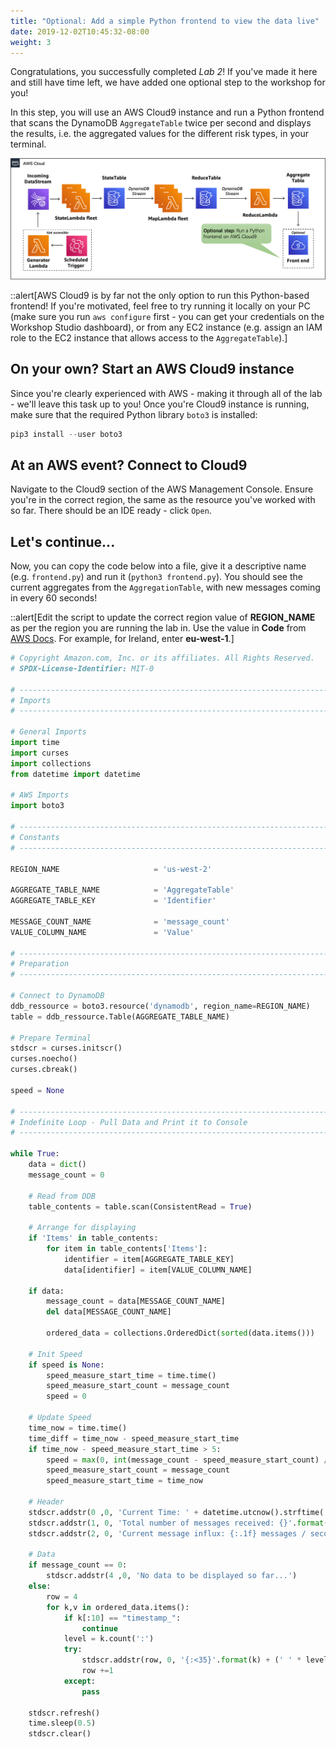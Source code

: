 ```yaml
---
title: "Optional: Add a simple Python frontend to view the data live"
date: 2019-12-02T10:45:32-08:00
weight: 3
---
```


Congratulations, you successfully completed *Lab 2*! If you've made it here and still have time left, we have added one optional step to the workshop for you!

In this step, you will use an AWS Cloud9 instance and run a Python frontend that scans the DynamoDB `AggregateTable` twice per second and displays the results, i.e. the aggregated values for the different risk types, in your terminal.

![Architecture-1](/static/images/event-driven-architecture/lab2/lab2-optional.png)

::alert[AWS Cloud9 is by far not the only option to run this Python-based frontend! If you're motivated, feel free to try running it locally on your PC (make sure you run `aws configure` first - you can get your credentials on the Workshop Studio dashboard), or from any EC2 instance (e.g. assign an IAM role to the EC2 instance that allows access to the `AggregateTable`).]

## On your own? Start an AWS Cloud9 instance
Since you're clearly experienced with AWS - making it through all of the lab - we'll leave this task up to you!
Once you're Cloud9 instance is running, make sure that the required Python library `boto3` is installed:

```python
pip3 install --user boto3
```

## At an AWS event? Connect to Cloud9
Navigate to the Cloud9 section of the AWS Management Console. Ensure you're in the correct region, the same as the resource you've worked with so far. There should be an IDE ready - click `Open`.

## Let's continue...
Now, you can copy the code below into a file, give it a descriptive name (e.g. `frontend.py`) and run it (`python3 frontend.py`). You should see the current aggregates from the `AggregationTable`, with new messages coming in every 60 seconds!

::alert[Edit the script to update the correct region value of **REGION_NAME** as per the region you are running the lab in. Use the value in **Code** from [AWS Docs](https://docs.aws.amazon.com/AWSEC2/latest/UserGuide/using-regions-availability-zones.html#concepts-available-regions). For example, for Ireland, enter **eu-west-1**.]

```python
# Copyright Amazon.com, Inc. or its affiliates. All Rights Reserved.
# SPDX-License-Identifier: MIT-0

# --------------------------------------------------------------------------------------------------
# Imports
# --------------------------------------------------------------------------------------------------

# General Imports
import time
import curses
import collections
from datetime import datetime

# AWS Imports
import boto3

# --------------------------------------------------------------------------------------------------
# Constants
# --------------------------------------------------------------------------------------------------

REGION_NAME                     = 'us-west-2'

AGGREGATE_TABLE_NAME            = 'AggregateTable'
AGGREGATE_TABLE_KEY             = 'Identifier'

MESSAGE_COUNT_NAME              = 'message_count'
VALUE_COLUMN_NAME               = 'Value'

# --------------------------------------------------------------------------------------------------
# Preparation
# --------------------------------------------------------------------------------------------------

# Connect to DynamoDB
ddb_ressource = boto3.resource('dynamodb', region_name=REGION_NAME)
table = ddb_ressource.Table(AGGREGATE_TABLE_NAME)

# Prepare Terminal
stdscr = curses.initscr()
curses.noecho()
curses.cbreak()

speed = None

# --------------------------------------------------------------------------------------------------
# Indefinite Loop - Pull Data and Print it to Console
# --------------------------------------------------------------------------------------------------

while True:
    data = dict()
    message_count = 0

    # Read from DDB
    table_contents = table.scan(ConsistentRead = True)

    # Arrange for displaying
    if 'Items' in table_contents:
        for item in table_contents['Items']:
            identifier = item[AGGREGATE_TABLE_KEY]
            data[identifier] = item[VALUE_COLUMN_NAME]

    if data:
        message_count = data[MESSAGE_COUNT_NAME]
        del data[MESSAGE_COUNT_NAME]

        ordered_data = collections.OrderedDict(sorted(data.items()))

    # Init Speed
    if speed is None:
        speed_measure_start_time = time.time()
        speed_measure_start_count = message_count
        speed = 0

    # Update Speed
    time_now = time.time()
    time_diff = time_now - speed_measure_start_time
    if time_now - speed_measure_start_time > 5:
        speed = max(0, int(message_count - speed_measure_start_count) / time_diff)
        speed_measure_start_count = message_count
        speed_measure_start_time = time_now

    # Header
    stdscr.addstr(0 ,0, 'Current Time: ' + datetime.utcnow().strftime('%Y-%m-%d %H:%M:%S.%f')[:-3])
    stdscr.addstr(1, 0, 'Total number of messages received: {}'.format(message_count))
    stdscr.addstr(2, 0, 'Current message influx: {:.1f} messages / second'.format(speed))

    # Data
    if message_count == 0:
        stdscr.addstr(4 ,0, 'No data to be displayed so far...')
    else:
        row = 4
        for k,v in ordered_data.items():
            if k[:10] == "timestamp_":
                continue
            level = k.count(':')
            try:
                stdscr.addstr(row, 0, '{:<35}'.format(k) + (' ' * level) + '{:10.2f}'.format(v))
                row +=1
            except:
                pass

    stdscr.refresh()
    time.sleep(0.5)
    stdscr.clear()
```
